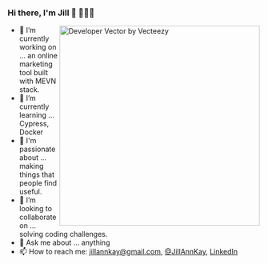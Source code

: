### Hi there, I'm Jill 👋 👩🏻‍💻

<a href="https://github.com/Jill-Ann/Jill-Ann/issues/1"><img src="https://user-images.githubusercontent.com/60620619/105167981-c0176200-5b19-11eb-9753-fed77e800c6a.png" alt="Developer Vector by Vecteezy" width="400" align="right" /></a>
  
- 🔭 I’m currently working on ... an online marketing tool built with MEVN stack.
- 🌱 I’m currently learning ... Cypress, Docker
- 💜 I'm passionate about ... making things that people find useful.
- 👯 I’m looking to collaborate on ... solving coding challenges.
- 💬 Ask me about ... anything
- 📫 How to reach me: jillannkay@gmail.com, [@JillAnnKay](https://twitter.com/JillAnnKay), [LinkedIn](https://www.linkedin.com/in/jill-ann-kay/)
